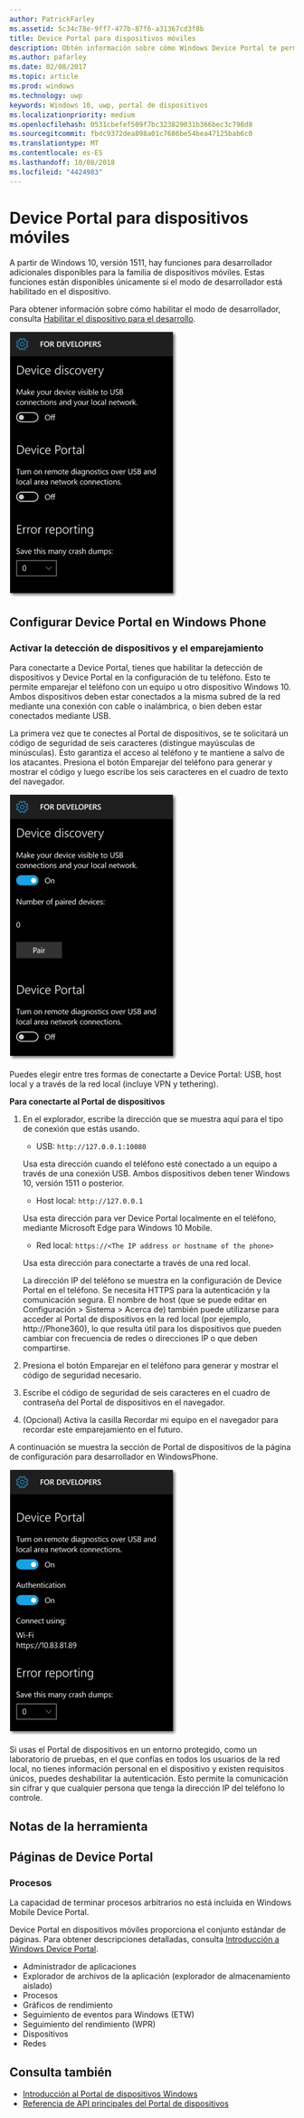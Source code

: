 ```yaml
---
author: PatrickFarley
ms.assetid: 5c34c78e-9ff7-477b-87f6-a31367cd3f8b
title: Device Portal para dispositivos móviles
description: Obtén información sobre cómo Windows Device Portal te permite configurar y administrar el dispositivo móvil de forma remota.
ms.author: pafarley
ms.date: 02/08/2017
ms.topic: article
ms.prod: windows
ms.technology: uwp
keywords: Windows 10, uwp, portal de dispositivos
ms.localizationpriority: medium
ms.openlocfilehash: 0531cbefef509f7bc323829031b366bec3c798d8
ms.sourcegitcommit: fbdc9372dea898a01c7686be54bea47125bab6c0
ms.translationtype: MT
ms.contentlocale: es-ES
ms.lasthandoff: 10/08/2018
ms.locfileid: "4424983"
---
```

# <a name="device-portal-for-mobile"></a>Device Portal para dispositivos móviles

A partir de Windows 10, versión 1511, hay funciones para desarrollador adicionales disponibles para la familia de dispositivos móviles. Estas funciones están disponibles únicamente si el modo de desarrollador está habilitado en el dispositivo.

Para obtener información sobre cómo habilitar el modo de desarrollador, consulta [Habilitar el dispositivo para el desarrollo](../get-started/enable-your-device-for-development.md).

![Configuración de Device Portal](images/device-portal/mob-dev-mode-options.png)

## <a name="set-up-device-portal-on-windows-phone"></a>Configurar Device Portal en Windows Phone

### <a name="turn-on-device-discovery-and-pairing"></a>Activar la detección de dispositivos y el emparejamiento

Para conectarte a Device Portal, tienes que habilitar la detección de dispositivos y Device Portal en la configuración de tu teléfono. Esto te permite emparejar el teléfono con un equipo u otro dispositivo Windows 10. Ambos dispositivos deben estar conectados a la misma subred de la red mediante una conexión con cable o inalámbrica, o bien deben estar conectados mediante USB.

La primera vez que te conectes al Portal de dispositivos, se te solicitará un código de seguridad de seis caracteres (distingue mayúsculas de minúsculas). Esto garantiza el acceso al teléfono y te mantiene a salvo de los atacantes. Presiona el botón Emparejar del teléfono para generar y mostrar el código y luego escribe los seis caracteres en el cuadro de texto del navegador.

![Configuración de la detección de dispositivos en el modo de desarrollador](images/device-portal/mob-dev-mode-pairing.png)

Puedes elegir entre tres formas de conectarte a Device Portal: USB, host local y a través de la red local (incluye VPN y tethering).

**Para conectarte al Portal de dispositivos**

1. En el explorador, escribe la dirección que se muestra aquí para el tipo de conexión que estás usando.

    - USB:  `http://127.0.0.1:10080`

    Usa esta dirección cuando el teléfono esté conectado a un equipo a través de una conexión USB. Ambos dispositivos deben tener Windows 10, versión 1511 o posterior.
    
    - Host local: `http://127.0.0.1`

    Usa esta dirección para ver Device Portal localmente en el teléfono, mediante Microsoft Edge para Windows 10 Mobile.
    
    - Red local:  `https://<The IP address or hostname of the phone>`

    Usa esta dirección para conectarte a través de una red local.

    La dirección IP del teléfono se muestra en la configuración de Device Portal en el teléfono. Se necesita HTTPS para la autenticación y la comunicación segura. El nombre de host (que se puede editar en Configuración > Sistema > Acerca de) también puede utilizarse para acceder al Portal de dispositivos en la red local (por ejemplo, http://Phone360), lo que resulta útil para los dispositivos que pueden cambiar con frecuencia de redes o direcciones IP o que deben compartirse. 

2. Presiona el botón Emparejar en el teléfono para generar y mostrar el código de seguridad necesario.

3. Escribe el código de seguridad de seis caracteres en el cuadro de contraseña del Portal de dispositivos en el navegador.

4. (Opcional) Activa la casilla Recordar mi equipo en el navegador para recordar este emparejamiento en el futuro.

A continuación se muestra la sección de Portal de dispositivos de la página de configuración para desarrollador en WindowsPhone.

![Configuración de Portal de dispositivos](images/device-portal/mob-dev-mode-portal.png)

Si usas el Portal de dispositivos en un entorno protegido, como un laboratorio de pruebas, en el que confías en todos los usuarios de la red local, no tienes información personal en el dispositivo y existen requisitos únicos, puedes deshabilitar la autenticación. Esto permite la comunicación sin cifrar y que cualquier persona que tenga la dirección IP del teléfono lo controle.

## <a name="tool-notes"></a>Notas de la herramienta

## <a name="device-portal-pages"></a>Páginas de Device Portal
### <a name="processes"></a>Procesos

La capacidad de terminar procesos arbitrarios no está incluida en Windows Mobile Device Portal. 

Device Portal en dispositivos móviles proporciona el conjunto estándar de páginas. Para obtener descripciones detalladas, consulta [Introducción a Windows Device Portal](device-portal.md).

- Administrador de aplicaciones
- Explorador de archivos de la aplicación (explorador de almacenamiento aislado)
- Procesos
- Gráficos de rendimiento
- Seguimiento de eventos para Windows (ETW)
- Seguimiento del rendimiento (WPR) 
- Dispositivos
- Redes

## <a name="see-also"></a>Consulta también

* [Introducción al Portal de dispositivos Windows](device-portal.md)
* [Referencia de API principales del Portal de dispositivos](https://docs.microsoft.com/windows/uwp/debug-test-perf/device-portal-api-core)